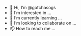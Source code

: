 - 👋 Hi, I’m @gotchasogs
- 👀 I’m interested in ...
- 🌱 I’m currently learning ...
- 💞️ I’m looking to collaborate on ...
- 📫 How to reach me ...

<!---
gotchasogs/gotchasogs is a ✨ special ✨ repository because its `README.md` (this file) appears on your GitHub profile.
You can click the Preview link to take a look at your changes.
--->
